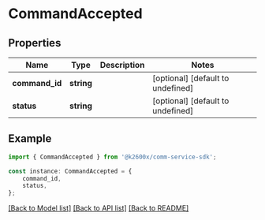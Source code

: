 # CommandAccepted


## Properties

Name | Type | Description | Notes
------------ | ------------- | ------------- | -------------
**command_id** | **string** |  | [optional] [default to undefined]
**status** | **string** |  | [optional] [default to undefined]

## Example

```typescript
import { CommandAccepted } from '@k2600x/comm-service-sdk';

const instance: CommandAccepted = {
    command_id,
    status,
};
```

[[Back to Model list]](../README.md#documentation-for-models) [[Back to API list]](../README.md#documentation-for-api-endpoints) [[Back to README]](../README.md)
